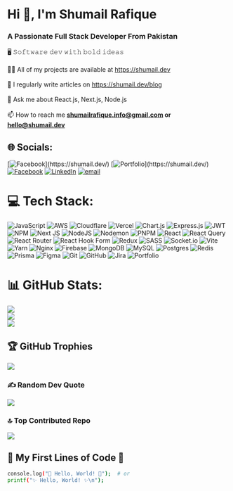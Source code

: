 <h1 >Hi 👋, I'm Shumail Rafique</h1>
<h3 >A Passionate Full Stack Developer From Pakistan</h3>

🖥 𝚂𝚘𝚏𝚝𝚠𝚊𝚛𝚎 𝚍𝚎𝚟 𝚠𝚒𝚝𝚑 𝚋𝚘𝚕𝚍 𝚒𝚍𝚎𝚊𝚜<br><br>👨‍💻 All of my projects are available at https://shumail.dev<br><br>📝 I regularly write articles on https://shumail.dev/blog<br><br>💬 Ask me about React.js, Next.js, Node.js<br><br>📫 How to reach me **shumailrafique.info@gmail.com or hello@shumail.dev**


## 🌐 Socials:
[![Facebook]([https://img.shields.io/badge/Facebook-%231877F2.svg?logo=Facebook&logoColor=white](https://img.shields.io/badge/Portfolio-Shumail.dev-blue))](https://shumail.dev/) 
[![Portfolio]([https://img.shields.io/badge/LinkedIn-%230077B5.svg?logo=linkedin&logoColor=white](https://img.shields.io/badge/Portfolio-Shumail.dev-blue))](https://shumail.dev/) [![Facebook](https://img.shields.io/badge/Facebook-%231877F2.svg?logo=Facebook&logoColor=white)](https://facebook.com/shumail.dev) [![LinkedIn](https://img.shields.io/badge/LinkedIn-%230077B5.svg?logo=linkedin&logoColor=white)](https://linkedin.com/in/shumailrafique) [![email](https://img.shields.io/badge/Email-D14836?logo=gmail&logoColor=white)](mailto:shumailrafique.info@gmail.com) 

# 💻 Tech Stack:
![JavaScript](https://img.shields.io/badge/javascript-%23323330.svg?style=for-the-badge&logo=javascript&logoColor=%23F7DF1E) ![AWS](https://img.shields.io/badge/AWS-%23FF9900.svg?style=for-the-badge&logo=amazon-aws&logoColor=white) ![Cloudflare](https://img.shields.io/badge/Cloudflare-F38020?style=for-the-badge&logo=Cloudflare&logoColor=white) ![Vercel](https://img.shields.io/badge/vercel-%23000000.svg?style=for-the-badge&logo=vercel&logoColor=white) ![Chart.js](https://img.shields.io/badge/chart.js-F5788D.svg?style=for-the-badge&logo=chart.js&logoColor=white) ![Express.js](https://img.shields.io/badge/express.js-%23404d59.svg?style=for-the-badge&logo=express&logoColor=%2361DAFB) ![JWT](https://img.shields.io/badge/JWT-black?style=for-the-badge&logo=JSON%20web%20tokens) ![NPM](https://img.shields.io/badge/NPM-%23CB3837.svg?style=for-the-badge&logo=npm&logoColor=white) ![Next JS](https://img.shields.io/badge/Next-black?style=for-the-badge&logo=next.js&logoColor=white) ![NodeJS](https://img.shields.io/badge/node.js-6DA55F?style=for-the-badge&logo=node.js&logoColor=white) ![Nodemon](https://img.shields.io/badge/NODEMON-%23323330.svg?style=for-the-badge&logo=nodemon&logoColor=%BBDEAD) ![PNPM](https://img.shields.io/badge/pnpm-%234a4a4a.svg?style=for-the-badge&logo=pnpm&logoColor=f69220) ![React](https://img.shields.io/badge/react-%2320232a.svg?style=for-the-badge&logo=react&logoColor=%2361DAFB) ![React Query](https://img.shields.io/badge/-React%20Query-FF4154?style=for-the-badge&logo=react%20query&logoColor=white) ![React Router](https://img.shields.io/badge/React_Router-CA4245?style=for-the-badge&logo=react-router&logoColor=white) ![React Hook Form](https://img.shields.io/badge/React%20Hook%20Form-%23EC5990.svg?style=for-the-badge&logo=reacthookform&logoColor=white) ![Redux](https://img.shields.io/badge/redux-%23593d88.svg?style=for-the-badge&logo=redux&logoColor=white) ![SASS](https://img.shields.io/badge/SASS-hotpink.svg?style=for-the-badge&logo=SASS&logoColor=white) ![Socket.io](https://img.shields.io/badge/Socket.io-black?style=for-the-badge&logo=socket.io&badgeColor=010101) ![Vite](https://img.shields.io/badge/vite-%23646CFF.svg?style=for-the-badge&logo=vite&logoColor=white) ![Yarn](https://img.shields.io/badge/yarn-%232C8EBB.svg?style=for-the-badge&logo=yarn&logoColor=white) ![Nginx](https://img.shields.io/badge/nginx-%23009639.svg?style=for-the-badge&logo=nginx&logoColor=white) ![Firebase](https://img.shields.io/badge/firebase-a08021?style=for-the-badge&logo=firebase&logoColor=ffcd34) ![MongoDB](https://img.shields.io/badge/MongoDB-%234ea94b.svg?style=for-the-badge&logo=mongodb&logoColor=white) ![MySQL](https://img.shields.io/badge/mysql-4479A1.svg?style=for-the-badge&logo=mysql&logoColor=white) ![Postgres](https://img.shields.io/badge/postgres-%23316192.svg?style=for-the-badge&logo=postgresql&logoColor=white) ![Redis](https://img.shields.io/badge/redis-%23DD0031.svg?style=for-the-badge&logo=redis&logoColor=white) ![Prisma](https://img.shields.io/badge/Prisma-3982CE?style=for-the-badge&logo=Prisma&logoColor=white) ![Figma](https://img.shields.io/badge/figma-%23F24E1E.svg?style=for-the-badge&logo=figma&logoColor=white) ![Git](https://img.shields.io/badge/git-%23F05033.svg?style=for-the-badge&logo=git&logoColor=white) ![GitHub](https://img.shields.io/badge/github-%23121011.svg?style=for-the-badge&logo=github&logoColor=white) ![Jira](https://img.shields.io/badge/jira-%230A0FFF.svg?style=for-the-badge&logo=jira&logoColor=white) ![Portfolio](https://img.shields.io/badge/Portfolio-%23000000.svg?style=for-the-badge&logo=firefox&logoColor=#FF7139)


# 📊 GitHub Stats:
![](https://github-readme-stats.vercel.app/api?username=shumailrafique-info&theme=radical&hide_border=false&include_all_commits=true&count_private=true)<br/>
![](https://nirzak-streak-stats.vercel.app/?user=shumailrafique-info&theme=radical&hide_border=false)<br/>
![](https://github-readme-stats.vercel.app/api/top-langs/?username=shumailrafique-info&theme=radical&hide_border=false&include_all_commits=true&count_private=true&layout=compact)

## 🏆 GitHub Trophies
![](https://github-profile-trophy.vercel.app/?username=shumailrafique-info&theme=radical&no-frame=false&no-bg=true&margin-w=4)

### ✍️ Random Dev Quote
![](https://quotes-github-readme.vercel.app/api?type=horizontal&theme=radical)

### 🔝 Top Contributed Repo
![](https://github-contributor-stats.vercel.app/api?username=shumailrafique-info&limit=5&theme=radical&combine_all_yearly_contributions=true)

## 🚀 My First Lines of Code 🚀

```bash
console.log("🎉 Hello, World! 🎉");  # or
printf("✨ Hello, World! ✨\n");

